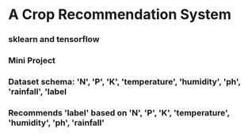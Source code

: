 # A Crop Recommendation System

### sklearn and tensorflow
### Mini Project
### Dataset schema: 'N', 'P', 'K', 'temperature', 'humidity', 'ph', 'rainfall', 'label
### Recommends 'label' based on 'N', 'P', 'K', 'temperature', 'humidity', 'ph', 'rainfall'
